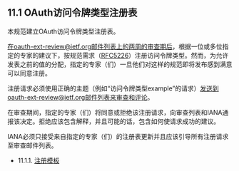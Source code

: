 ## 11.1 OAuth访问令牌类型注册表

本规范建立OAuth访问令牌类型注册表。

在oauth-ext-review@ietf.org邮件列表上的两周的审查期后，根据一位或多位指定的专家的建议下，按规范需求（[RFC5226][RFC5226]）注册访问令牌类型。然而，为允许发表之前的值的分配，指定的专家（们）一旦他们对这样的规范即将发布感到满意可以同意注册。

注册请求必须使用正确的主题（例如“访问令牌类型example”的请求）发送到oauth-ext-review@ietf.org邮件列表来审查和评论。

在审查期间，指定的专家（们）将同意或拒绝该注册请求，向审查列表和IANA通报该决定。拒绝应该包含解释，并且可能的话，包含如何使请求成功的建议。

IANA必须只接受来自指定的专家（们）的注册表更新并且应该引导所有注册请求至审查邮件列表。

- 11.1.1. [注册模板](11.1.1.md)

[RFC5226]:http://tools.ietf.org/html/rfc5226 "Guidelines for Writing an IANA Considerations Section in RFCs"